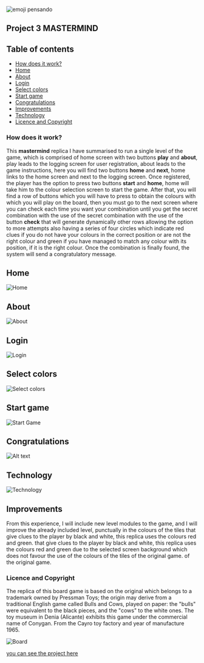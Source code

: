 ![emoji pensando](imag/emojiPensando.png)
## Project 3  MASTERMIND

## Table of contents
- [How does it work?](#how-does-it-work?)
- [Home](#home)
- [About](#about)
- [Login](#login)
- [Select colors](#selectcolors)
- [Start game](#startGame)
- [Congratulations](#congratulations)
- [Improvements](#improvements)
- [Technology](#technology)
- [Licence and Copyright](#licence-and-copyright)

### How does it work?
This **mastermind** replica I have summarised to run a single level of the game, which is comprised of home screen with two buttons **play** and **about**, play leads to the logging screen for user registration, about leads to the game instructions, here you will find two buttons **home** and **next**, home links to the home screen and next to the logging screen.
Once registered, the player has the option to press two buttons **start** and **home**, home will take him to the colour selection screen to start the game. 
After that, you will find a row of buttons which you will have to press to obtain the colours with which you will play on the board, 
then you must go to the next screen where you can check each time you want your combination until you get the secret combination with the use of the 
secret combination with the use of the button **check** that will generate dynamically other rows allowing the option to more attempts also having a series of four circles
which indicate red clues if you do not have your colours in the correct position or are not the right colour and green if you have managed to match any colour with its position, if it is the right colour. 
Once the combination is finally found, the system will send a congratulatory message.

## Home
![Home](imag/home.JPG)

## About
![About](imag/about.JPG)

## Login
![Login](imag/login.JPG)

## Select colors
![Select colors](imag/selectcolors.JPG)

## Start game
![Start Game](imag/stargame.JPG)

## Congratulations
![Alt text](imag/congratulations.JPG)

## Technology
![Technology](imag/html_js_css.png)

## Improvements
From this experience, I will include new level modules to the game, and I will improve the already included level, punctually in the colours of the tiles that give clues to the player by black and white, this replica uses the colours red and green.
that give clues to the player by black and white, this replica uses the colours red and green due to the selected screen background which does not favour the use of the colours of the tiles of the original game. 
of the original game.

### Licence and Copyright
The replica of this board game is based on the original which belongs to a trademark owned by Pressman Toys; the origin may derive from a traditional English game called Bulls and Cows, played on paper: the "bulls" were equivalent to the black pieces, and the "cows" to the white ones.
The toy museum in Denia (Alicante) exhibits this game under the commercial name of Conygan. From the Cayro toy factory and year of manufacture 1965.

![Board](imag/imag_table_game_master_mind.png)

[you can see the project here](https://myrg15.github.io/startProyectMasterMind.github.io/)


